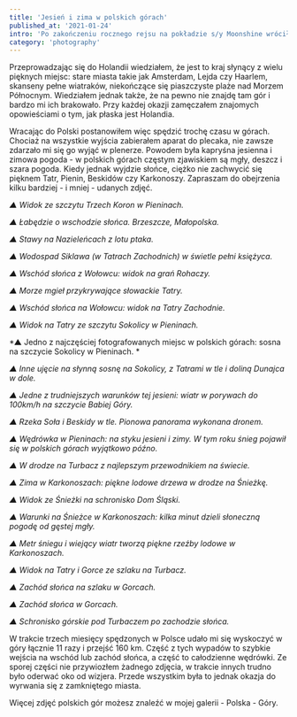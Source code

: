 ```yaml
---
title: 'Jesień i zima w polskich górach'
published_at: '2021-01-24'
intro: 'Po zakończeniu rocznego rejsu na pokładzie s/y Moonshine wróciłem na kilka miesięcy do Polski. Ostatni raz tak długi czas w domu spędziłem ponad cztery lata wcześniej - zanim przeprowadziłem się do Holandii. Po czterech latach tęskniłem nie tylko za rodziną i przyjaciółmi, ale także za polskimi górami.'
category: 'photography'
---
```


Przeprowadzając się do Holandii wiedziałem, że jest to kraj słynący z wielu pięknych miejsc: stare miasta takie jak Amsterdam, Lejda czy Haarlem, skanseny pełne wiatraków, niekończące się piaszczyste plaże nad Morzem Północnym. Wiedziałem jednak także, że na pewno nie znajdę tam gór i bardzo mi ich brakowało. Przy każdej okazji zamęczałem znajomych opowieściami o tym, jak płaska jest Holandia.

Wracając do Polski postanowiłem więc spędzić trochę czasu w górach. Chociaż na wszystkie wyjścia zabierałem aparat do plecaka, nie zawsze zdarzało mi się go wyjąć w plenerze. Powodem była kapryśna jesienna i zimowa pogoda - w polskich górach częstym zjawiskiem są mgły, deszcz i szara pogoda. Kiedy jednak wyjdzie słońce, ciężko nie zachwycić się pięknem Tatr, Pienin, Beskidów czy Karkonoszy. Zapraszam do obejrzenia kilku bardziej - i mniej - udanych zdjęć.

<photo-lazy src="https://res.cloudinary.com/lukaszrados/image/upload/v1620583197/stories/mountains-of-poland/w-polskich-gorach-1_ha62gq.jpg" padding-bottom="70"></photo-lazy>

*▲ Widok ze szczytu Trzech Koron w Pieninach.*

<photo-lazy src="https://res.cloudinary.com/lukaszrados/image/upload/v1620583197/stories/mountains-of-poland/w-polskich-gorach-2_cfzz68.jpg" padding-bottom="133"></photo-lazy>

*▲ Łabędzie o wschodzie słońca. Brzeszcze, Małopolska.*

<photo-lazy src="https://res.cloudinary.com/lukaszrados/image/upload/v1620583197/stories/mountains-of-poland/w-polskich-gorach-3_cvcki1.jpg" padding-bottom="75"></photo-lazy>

*▲ Stawy na Nazieleńcach z lotu ptaka.*

<photo-lazy src="https://res.cloudinary.com/lukaszrados/image/upload/v1620583197/stories/mountains-of-poland/w-polskich-gorach-4_dtfnsw.jpg" padding-bottom="126"></photo-lazy>

*▲ Wodospad Siklawa (w Tatrach Zachodnich) w świetle pełni księżyca.*

<photo-lazy src="https://res.cloudinary.com/lukaszrados/image/upload/v1620583197/stories/mountains-of-poland/w-polskich-gorach-5_nvzbur.jpg" padding-bottom="66.6"></photo-lazy>

*▲ Wschód słońca z Wołowcu: widok na grań Rohaczy.*

<photo-lazy src="https://res.cloudinary.com/lukaszrados/image/upload/v1620583197/stories/mountains-of-poland/w-polskich-gorach-6_akvtbv.jpg" padding-bottom="66.6"></photo-lazy>

*▲ Morze mgieł przykrywające słowackie Tatry.*

<photo-lazy src="https://res.cloudinary.com/lukaszrados/image/upload/v1620583197/stories/mountains-of-poland/w-polskich-gorach-7_s4xiyw.jpg" padding-bottom="66.6"></photo-lazy>

*▲ Wschód słońca na Wołowcu: widok na Tatry Zachodnie.*

<photo-lazy src="https://res.cloudinary.com/lukaszrados/image/upload/v1620583197/stories/mountains-of-poland/w-polskich-gorach-8_lt0dvu.jpg" padding-bottom="66.6"></photo-lazy>

*▲ Widok na Tatry ze szczytu Sokolicy w Pieninach.*

<photo-lazy src="https://res.cloudinary.com/lukaszrados/image/upload/v1620583197/stories/mountains-of-poland/w-polskich-gorach-9_nfamlq.jpg" padding-bottom="100"></photo-lazy>

*▲ Jedno z najczęściej fotografowanych miejsc w polskich górach: sosna na szczycie Sokolicy w Pieninach. *

<photo-lazy src="https://res.cloudinary.com/lukaszrados/image/upload/v1620583198/stories/mountains-of-poland/w-polskich-gorach-10_due1kf.jpg" padding-bottom="66.6"></photo-lazy>

*▲ Inne ujęcie na słynną sosnę na Sokolicy, z Tatrami w tle i doliną Dunajca w dole.*

<photo-lazy src="https://res.cloudinary.com/lukaszrados/image/upload/v1620583198/stories/mountains-of-poland/w-polskich-gorach-11_lfhdvo.jpg" padding-bottom="66.6"></photo-lazy>

*▲ Jedne z trudniejszych warunków tej jesieni: wiatr w porywach do 100km/h na szczycie Babiej Góry.*

<photo-lazy src="https://res.cloudinary.com/lukaszrados/image/upload/v1620583198/stories/mountains-of-poland/w-polskich-gorach-12_nrci5r.jpg" padding-bottom="125"></photo-lazy>

*▲ Rzeka Soła i Beskidy w tle. Pionowa panorama wykonana dronem.*

<photo-lazy src="https://res.cloudinary.com/lukaszrados/image/upload/v1620583198/stories/mountains-of-poland/w-polskich-gorach-13_caffnb.jpg" padding-bottom="66.6"></photo-lazy>

*▲ Wędrówka w Pieninach: na styku jesieni i zimy. W tym roku śnieg pojawił się w polskich górach wyjątkowo późno.*

<photo-lazy src="https://res.cloudinary.com/lukaszrados/image/upload/v1620583198/stories/mountains-of-poland/w-polskich-gorach-14_nlwrse.jpg" padding-bottom="133"></photo-lazy>

*▲ W drodze na Turbacz z najlepszym przewodnikiem na świecie.*

<photo-lazy src="https://res.cloudinary.com/lukaszrados/image/upload/v1620583198/stories/mountains-of-poland/w-polskich-gorach-15_bgsrbu.jpg" padding-bottom="66.66"></photo-lazy>

*▲ Zima w Karkonoszach: piękne lodowe drzewa w drodze na Śnieżkę.*

<photo-lazy src="https://res.cloudinary.com/lukaszrados/image/upload/v1620583198/stories/mountains-of-poland/w-polskich-gorach-16_ajyq7u.jpg" padding-bottom="134.5"></photo-lazy>

*▲ Widok ze Śnieżki na schronisko Dom Śląski.*

<photo-lazy src="https://res.cloudinary.com/lukaszrados/image/upload/v1620583199/stories/mountains-of-poland/w-polskich-gorach-17_bvunmy.jpg" padding-bottom="66.66"></photo-lazy>

*▲ Warunki na Śnieżce w Karkonoszach: kilka minut dzieli słoneczną pogodę od gęstej mgły.*

<photo-lazy src="https://res.cloudinary.com/lukaszrados/image/upload/v1620583198/stories/mountains-of-poland/w-polskich-gorach-18_clwbx1.jpg" padding-bottom="150"></photo-lazy>

*▲ Metr śniegu i wiejący wiatr tworzą piękne rzeźby lodowe w Karkonoszach.*

<photo-lazy src="https://res.cloudinary.com/lukaszrados/image/upload/v1620583199/stories/mountains-of-poland/w-polskich-gorach-19_omepn9.jpg" padding-bottom="62.5"></photo-lazy>

*▲ Widok na Tatry i Gorce ze szlaku na Turbacz.*

<photo-lazy src="https://res.cloudinary.com/lukaszrados/image/upload/v1620583199/stories/mountains-of-poland/w-polskich-gorach-20_c8njp0.jpg" padding-bottom="66.6"></photo-lazy>

*▲ Zachód słońca na szlaku w Gorcach.*

<photo-lazy src="https://res.cloudinary.com/lukaszrados/image/upload/v1620583199/stories/mountains-of-poland/w-polskich-gorach-21_ks4rw5.jpg" padding-bottom="150"></photo-lazy>

*▲ Zachód słońca w Gorcach.*

<photo-lazy src="https://res.cloudinary.com/lukaszrados/image/upload/v1620583199/stories/mountains-of-poland/w-polskich-gorach-22_fgub7y.jpg" padding-bottom="66.6"></photo-lazy>

*▲ Schronisko górskie pod Turbaczem po zachodzie słońca.*

W trakcie trzech miesięcy spędzonych w Polsce udało mi się wyskoczyć w góry łącznie 11 razy i przejść 160 km. Część z tych wypadów to szybkie wejścia na wschód lub zachód słońca, a część to całodzienne wędrówki. Ze sporej części nie przywiozłem żadnego zdjęcia, w trakcie innych trudno było oderwać oko od wizjera. Przede wszystkim była to jednak okazja do wyrwania się z zamkniętego miasta. 

Więcej zdjęć polskich gór możesz znaleźć w mojej galerii - <nuxt-link to="/photography/poland-mountains">Polska - Góry</nuxt-link>.

